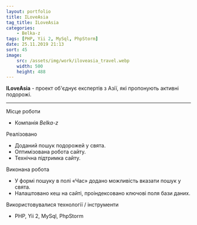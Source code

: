 ```yaml
---
layout: portfolio
title: ILoveAsia
tag_title: ILoveAsia
categories:
    - Belka-z
tags: [PHP, Yii 2, MySql, PhpStorm]
date: 25.11.2019 21:13
sort: 45
image: 
    src: /assets/img/work/iloveasia_travel.webp 
    width: 500
    height: 488
---
```


**ILoveAsia** - проект об'єднує експертів з Азії, які пропонують активні подорожі.

---

Місце роботи

* Компанія _Belka-z_

Реалізовано

* Доданий пошук подорожей у свята.
* Оптимізована робота сайту.
* Технічна підтримка сайту.

Виконана робота

* У формі пошуку в полі &laquo;Час&raquo; додано можливість вказати пошук у свята.
* Налаштовано кеш на сайті, проіндексовано ключові поля бази даних.

Використовувалися технології / інструменти

* PHP, Yii 2, MySql, PhpStorm
